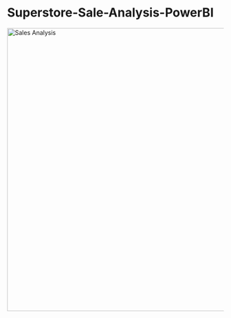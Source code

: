 # Superstore-Sale-Analysis-PowerBI
<img width="658" alt="Sales Analysis" src="https://github.com/user-attachments/assets/7146e410-8b8f-4ca1-bec5-9915212817bf" />
